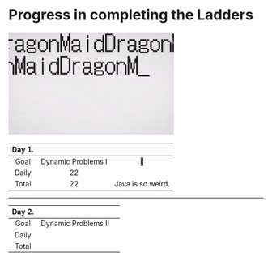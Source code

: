 Progress in completing the Ladders
==========================================================
![](static/dragonMaid.gif)




| __Day 1.__ |           |      |
|:-------:|:--------------------:|:--------------------:|
|  Goal      | Dynamic Problems I   | :100:|
|  Daily     | 22    | |
|  Total    | 22  |Java is so weird. |
-------
| __Day 2.__ |           |      |
|:-------:|:--------------------:|:--------------------:|
|  Goal      | Dynamic Problems II   | |
|  Daily     |    | |
|  Total    |   | |
